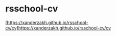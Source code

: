 # rsschool-cv
[https://xanderzakh.github.io/rsschool-cv/cv]https://xanderzakh.github.io/rsschool-cv/cv